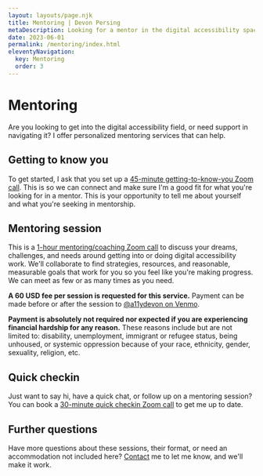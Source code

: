 ```yaml
---
layout: layouts/page.njk
title: Mentoring | Devon Persing
metaDescription: Looking for a mentor in the digital accessibility space? I offer a few ways to connect with me to talk about your goals and where you might go next.
date: 2023-06-01
permalink: /mentoring/index.html
eleventyNavigation:
  key: Mentoring
  order: 3
---
```

# Mentoring

Are you looking to get into the digital accessibility field, or need support in navigating it? I offer personalized mentoring services that can help.

## Getting to know you

To get started, I ask that you set up a [45-minute getting-to-know-you Zoom call](https://calendly.com/devon-persing/getting-to-know-you). This is so we can connect and make sure I'm a good fit for what you're looking for in a mentor. This is your opportunity to tell me about yourself and what you're seeking in mentorship.

## Mentoring session

This is a [1-hour mentoring/coaching Zoom call](https://calendly.com/devon-persing/mentoring-coaching-session) to discuss your dreams, challenges, and needs around getting into or doing digital accessibility work. We'll collaborate to find strategies, resources, and reasonable, measurable goals that work for you so you feel like you're making progress. We can meet as few or as many times as you need.

**A 60 USD fee per session is requested for this service.** Payment can be made before or after the session to [@a11ydevon on Venmo](https://account.venmo.com/u/a11ydevon).

**Payment is absolutely not required nor expected if you are experiencing financial hardship for any reason.** These reasons include but are not limited to: disability, unemployment, immigrant or refugee status, being unhoused, or systemic oppression because of your race, ethnicity, gender, sexuality, religion, etc.

## Quick checkin

Just want to say hi, have a quick chat, or follow up on a mentoring session? You can book a [30-minute quick checkin Zoom call](https://calendly.com/devon-persing/quick-check-in) to get me up to date.

## Further questions

Have more questions about these sessions, their format, or need an accommodation not included here? [Contact](/contact/index.html) me to let me know, and we'll make it work.